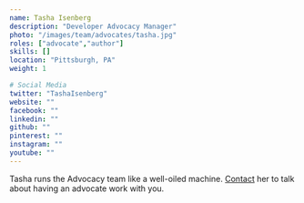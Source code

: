 ```yaml
---
name: Tasha Isenberg
description: "Developer Advocacy Manager"
photo: "/images/team/advocates/tasha.jpg"
roles: ["advocate","author"]
skills: []
location: "Pittsburgh, PA"
weight: 1

# Social Media 
twitter: "TashaIsenberg"
website: ""
facebook: ""
linkedin: ""
github: ""
pinterest: ""
instagram: ""
youtube: ""
---
```


Tasha runs the Advocacy team like a well-oiled machine. [Contact](mailto:tisenberg@vmware.com) her to talk about having an advocate work with you.

<!--more-->
